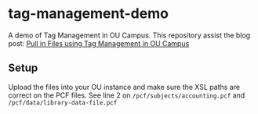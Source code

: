 # tag-management-demo

A demo of Tag Management in OU Campus. This repository assist the blog post: [Pull in Files using Tag Management in OU Campus](http://www.jessclark.com/using-tag-management-to-pull-in-files/)

## Setup

Upload the files into your OU instance and make sure the XSL paths are correct on the PCF files. See line 2 on `/pcf/subjects/accounting.pcf` and `/pcf/data/library-data-file.pcf`
